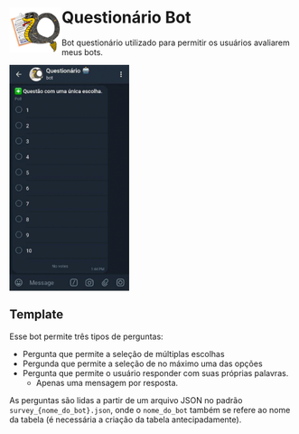 # <img title="" src="logo.png" alt="" align="left" height="80"> Questionário Bot

Bot questionário utilizado para permitir os usuários avaliarem meus bots.

<img src='output_hZtnxI.gif' align="center" height="400"/>

## Template

Esse bot permite três tipos de perguntas:

- Pergunta que permite a seleção de múltiplas escolhas
- Pergunda que permite a seleção de no máximo uma das opções
- Pergunta que permite o usuário responder com suas próprias palavras.
  - Apenas uma mensagem por resposta.

As perguntas são lidas a partir de um arquivo JSON no padrão `survey_{nome_do_bot}.json`, onde o `nome_do_bot` também se refere ao nome da tabela (é necessária a criação da tabela antecipadamente).
